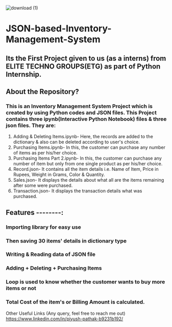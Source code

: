 ![download (1)](https://user-images.githubusercontent.com/84290070/133302311-05524144-ca75-45cf-b0ab-ce7fbbbd3dfc.png)
# JSON-based-Inventory-Management-System

## Its the First Project given to us (as a interns) from ELITE TECHNO GROUPS(ETG) as part of Python Internship.



##  About the Repository?
### This is an Inventory Management System Project which is created by using Python codes and JSON files. This Project contains three ipynb(Interactive Python Notebook) files & three json files. They are:

1. Adding & Deleting Items.ipynb- Here, the records are added to the dictionary & also can be deleted according to user's choice.
2. Purchasing Items.ipynb- In this, the customer can purchase any number of items as per his/her choice.
3. Purchasing Items Part 2.ipynb- In this, the customer can purchase any number of item but only from one single product as per his/her choice.
4. Record.json- It contains all the item details i.e. Name of Item, Price in Rupees, Weight in Grams, Color & Quantity.
5. Sales.json- It displays the details about what all are the items remaining after some were purchased.
6. Transaction.json- It displays the transaction details what was purchased.


## Features --------:
### Importing library for easy use
### Then saving 30 items' details in dictionary type
### Writing & Reading data of JSON file
### Adding + Deleting + Purchasing Items
### Loop is used to know whether the customer wants to buy more items or not
### Total Cost of the item's or Billing Amount is calculated.

Other Useful Links (Any query, feel free to reach me out)
https://www.linkedin.com/in/piyush-pathak-b9231b192/
